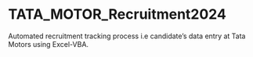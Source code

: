 # TATA_MOTOR_Recruitment2024
Automated recruitment tracking process i.e candidate’s data entry at Tata Motors using Excel-VBA.

